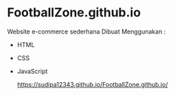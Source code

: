 # FootballZone.github.io
Website e-commerce sederhana
Dibuat Menggunakan : 
- HTML
- CSS
- JavaScript

  https://sudipa12343.github.io/FootballZone.github.io/
